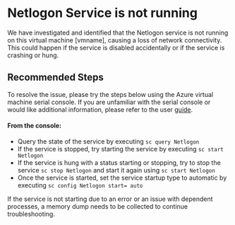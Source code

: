 <properties
  pageTitle="Netlogon service Not running"
  description="NetlogonNotRunning"
  infoBubbleText="Netlogon service is not running in your VM preventing network connectivity. See details on the right."
  service="microsoft.compute"
  resource="virtualmachines"
  authors="timbasham"
  ms.author="tibasham"
  displayOrder=""
  articleId="NetlogonService"
  diagnosticScenario="Netlogon service Not running"
  selfHelpType="diagnostics"
  supportTopicIds="32411835"
  resourceTags="windows"
  productPesIds="14749"
  cloudEnvironments="public"
/>

# Netlogon Service is not running

<!--issueDescription-->
We have investigated and identified that the Netlogon service is not running on this virtual machine <!--$vmname-->[vmname]<!--/$vmname-->, causing a loss of network connectivity. This could happen if the service is disabled accidentally or if the service is crashing or hung.

<!--/issueDescription-->

## **Recommended Steps**
To resolve the issue, please try the steps below using the Azure virtual machine serial console.  If you are unfamiliar with the serial console or would like additional information, please refer to the user [guide](https://docs.microsoft.com/azure/virtual-machines/windows/serial-console).

#### From the console: ####
  * Query the state of the service by executing `sc query Netlogon`
  * If the service is stopped, try starting the service by executing `sc start Netlogon`
  * If the service is hung with a status starting or stopping, try to stop the service `sc stop Netlogon` and start it again using `sc start Netlogon`
  * Once the service is started, set the service startup type to automatic by executing `sc config Netlogon start= auto`

If the service is not starting due to an error or an issue with dependent processes, a memory dump needs to be collected to continue troubleshooting.
